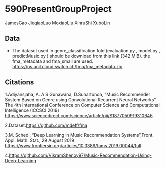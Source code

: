 # 590PresentGroupProject
JamesGao JieqiaoLuo MoxiaoLiu XinruShi XuboLin


## Data
* The dataset used in genre_classification fold (evaluation.py , model.py , predictMusic.py ) should be download from this link (342 MiB). the fma_metadata and fma_small are used.
https://os.unil.cloud.switch.ch/fma/fma_metadata.zip


## Citations
1.Adiyansjaha, A. A S Gunawana, D.Suhartonoa, ”Music Recommender System Based on Genre using Convolutional Recurrent Neural Networks”. The 4th International Conference on Computer Science and Computational Intelligence (ICCSCI 2019)
https://www.sciencedirect.com/science/article/pii/S1877050919310646

2.Dataset:https://github.com/mdeff/fma

3.M. Schedl, “Deep Learning in Music Recommendation Systems”,Front. Appl. Math. Stat., 29 August 2019
https://www.frontiersin.org/articles/10.3389/fams.2019.00044/full

4.https://github.com/VikramShenoy97/Music-Recommendation-Using-Deep-Learning
